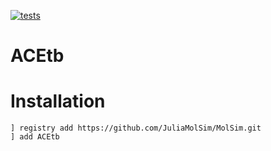 [![tests](https://github.com/ACEsuit/ACEtb.jl/actions/workflows/Tests.yml/badge.svg)](https://github.com/ACEsuit/ACEtb.jl/actions/workflows/Tests.yml)

# ACEtb

# Installation

```
] registry add https://github.com/JuliaMolSim/MolSim.git
] add ACEtb
```
